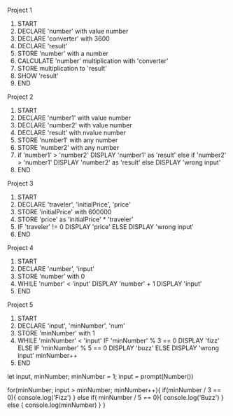 Project 1
1. START
3. DECLARE 'number' with value number
4. DECLARE 'converter' with 3600
5. DECLARE 'result'
7. STORE 'number' with a number
8. CALCULATE 'number' multiplication with 'converter'
9. STORE multiplication to 'result'
10. SHOW 'result' 
11. END

Project 2
1. START
2. DECLARE 'number1' with value number
3. DECLARE 'number2' with value number
4. DECLARE 'result' with nvalue number
5. STORE 'number1' with any number
6. STORE 'number2' with any number
7. if 'number1' > 'number2'
    DISPLAY 'number1' as 'result'
   else if 'number2' > 'number1'
    DISPLAY 'number2' as 'result'
   else
    DISPLAY 'wrong input'
8. END

Project 3
1. START
2. DECLARE 'traveler', 'initialPrice', 'price'
3. STORE 'initialPrice' with 600000
4. STORE 'price' as 'initialPrice' * 'traveler'
5. IF 'traveler' != 0
    DISPLAY 'price'
   ELSE
    DISPLAY 'wrong input'
6. END

Project 4
1. START
2. DECLARE 'number', 'input'
3. STORE 'number' with 0
4. WHILE 'number' < 'input'
    DISPLAY 'number' + 1
   DISPLAY 'input'
5. END

Project 5
1. START
2. DECLARE 'input', 'minNumber', 'num'
3. STORE 'minNumber' with 1
4. WHILE 'minNumber' < 'input'
     IF 'minNumber' % 3 == 0
     DISPLAY 'fizz'
    ELSE IF 'minNumber' % 5 == 0
     DISPLAY 'buzz'
    ELSE
     DISPLAY 'wrong input'
    minNumber++
5. END

let input, minNumber;
minNumber = 1;
input = prompt(Number())

for(minNumber; input > minNumber; minNumber++){
    if(minNumber / 3 == 0){
        console.log('Fizz')
    } else if( minNumber / 5 == 0){
        console.log('Buzz')
    } else {
        console.log(minNumber)
    }
}
